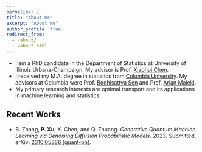 ```yaml
---
permalink: /
title: "About me"
excerpt: "About me"
author_profile: true
redirect_from: 
  - /about/
  - /about.html
---
```


* I am a PhD candidate in the Department of Statistics at University of Illinois Urbana-Champaign. My advisor is Prof. [Xiaohui Chen](https://the-xiaohuichen.github.io/).
* I received my M.A. degree in statistics from [Columbia University](http://stat.columbia.edu/). My advisors at Columbia were Prof. [Bodhisattva Sen](http://www.stat.columbia.edu/~bodhi/Bodhi/Welcome.html) and Prof. [Arian Maleki](https://sites.google.com/site/malekiarian/).
* My primary research interests are optimal transport and its applications in machine learning and statistics.


## Recent Works
* B. Zhang, **P. Xu**, X. Chen, and Q. Zhuang. *Generative Quantum Machine Learning via Denoising Diffusion Probabilistic Models*. 2023. Submitted. arXiv: [2310.05866 [quant-ph]](https://arxiv.org/abs/2310.05866).

<!---
* [From GAN to Wasserstein GAN](http://francis-hsu.github.io/files/gan.pdf): a presentation that covers the basics of the (Wasserstein) generative adversarial network (GAN).
* `testOTM` is an R package that computes multivariate ranks and quantiles defined through the theory of optimal transportation … [[Read More]](../portfolio) {% include fit3D.html %}
--->

